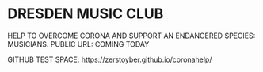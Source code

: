 # DRESDEN MUSIC CLUB
HELP TO OVERCOME CORONA AND SUPPORT AN ENDANGERED SPECIES: MUSICIANS.
PUBLIC URL: COMING TODAY

GITHUB TEST SPACE: https://zerstoyber.github.io/coronahelp/
